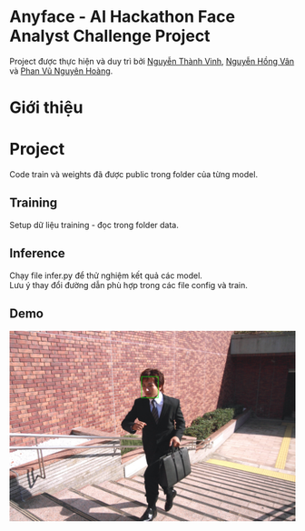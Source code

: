 # Anyface - AI Hackathon Face Analyst Challenge Project 
Project được thực hiện và duy trì bởi [Nguyễn Thành Vinh](https://github.com/VinhASOKEN), [Nguyễn Hồng Vân]() và [Phan Vũ Nguyên Hoàng](https://github.com/t1tc01).

# Giới thiệu 

# Project
 Code train và weights đã được public trong folder của từng model. <br>
  ## Training 
  Setup dữ liệu training - đọc trong folder data. <br>
   
  ## Inference
  Chạy file infer.py để thử nghiệm kết quả các model.<br>
  Lưu ý thay đổi đường dẫn phù hợp trong các file config và train.<br>

  ## Demo 
  ![Screenshot of a comment on a GitHub issue showing an image, added in the Markdown, of an Octocat smiling and raising a tentacle.](https://github.com/VinhASOKEN/AnyFace/blob/main/result_images/966469.jpg)
  

  

